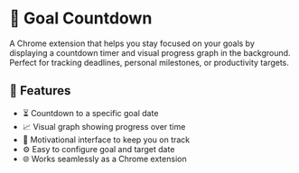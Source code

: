 # 🎯 Goal Countdown

A Chrome extension that helps you stay focused on your goals by displaying a countdown timer and visual progress graph in the background. Perfect for tracking deadlines, personal milestones, or productivity targets.

## 🚀 Features

- ⏳ Countdown to a specific goal date
- 📈 Visual graph showing progress over time
- 🧠 Motivational interface to keep you on track
- ⚙️ Easy to configure goal and target date
- 🌐 Works seamlessly as a Chrome extension
